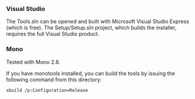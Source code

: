 ### Visual Studio

The Tools.sln can be opened and built with Microsoft Visual Studio Express
(which is free). The Setup/Setup.sln project, which builds the installer,
requires the full Visual Studio product.

### Mono
Tested with Mono 2.8.

If you have monotools installed, you can build the tools by issuing the
following command from this directory:

    xbuild /p:Configuration=Release

